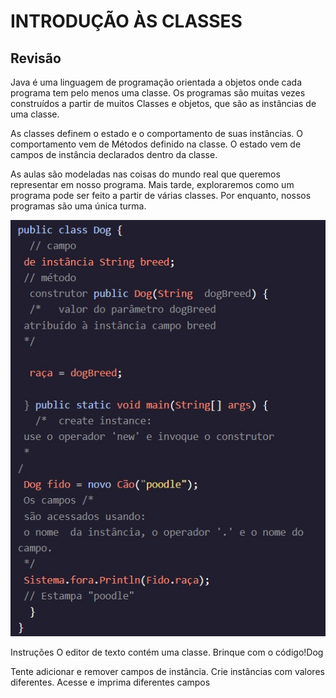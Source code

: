 <h1>INTRODUÇÃO ÀS CLASSES</h1>

<h2>Revisão</h2>

<p>Java é uma linguagem de programação orientada a objetos onde cada programa tem pelo menos uma classe. Os programas são muitas vezes construídos a partir de muitos Classes e objetos, que são as instâncias de uma classe.

As classes definem o estado e o comportamento de suas instâncias. O comportamento vem de Métodos definido na classe. O estado vem de campos de instância declarados dentro da classe.

As aulas são modeladas nas coisas do mundo real que queremos representar em nosso programa. Mais tarde, exploraremos como um programa pode ser feito a partir de várias classes. Por enquanto, nossos programas são uma única turma.</p>

<img src="java1.jpeg">

<p>Instruções
O editor de texto contém uma classe. Brinque com o código!Dog

Tente adicionar e remover campos de instância. Crie instâncias com valores diferentes. Acesse e imprima diferentes campos</p>